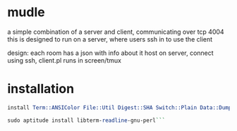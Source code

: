 # mudle

a simple combination of a server and client, communicating over tcp 4004  
this is designed to run on a server, where users ssh in to use the client

design:
  each room has a json with info about it
  host on server, connect using ssh, client.pl runs in screen/tmux

# installation

```perl -MCPAN -e shell
install Term::ANSIColor File::Util Digest::SHA Switch::Plain Data::Dumper JSON

sudo aptitude install libterm-readline-gnu-perl```
